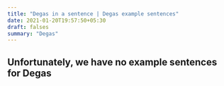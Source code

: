 ```yaml
---
title: "Degas in a sentence | Degas example sentences"
date: 2021-01-20T19:57:50+05:30
draft: falses
summary: "Degas"
---
```

## Unfortunately, we have no example sentences for Degas                 
